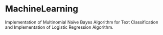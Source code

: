 # MachineLearning
Implementation of Multinomial Naïve Bayes Algorithm for Text Classification and Implementation of Logistic Regression Algorithm.
